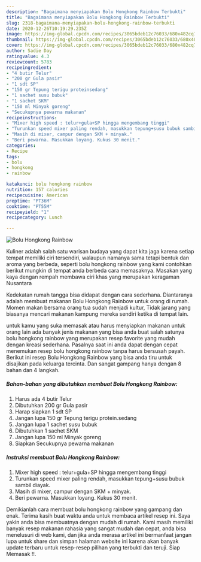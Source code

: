 ```yaml
---
description: "Bagaimana menyiapakan Bolu Hongkong Rainbow Terbukti"
title: "Bagaimana menyiapakan Bolu Hongkong Rainbow Terbukti"
slug: 2318-bagaimana-menyiapakan-bolu-hongkong-rainbow-terbukti
date: 2020-12-26T10:19:29.235Z
image: https://img-global.cpcdn.com/recipes/3065bdeb12c76033/680x482cq70/bolu-hongkong-rainbow-foto-resep-utama.jpg
thumbnail: https://img-global.cpcdn.com/recipes/3065bdeb12c76033/680x482cq70/bolu-hongkong-rainbow-foto-resep-utama.jpg
cover: https://img-global.cpcdn.com/recipes/3065bdeb12c76033/680x482cq70/bolu-hongkong-rainbow-foto-resep-utama.jpg
author: Sadie Day
ratingvalue: 4.3
reviewcount: 5783
recipeingredient:
- "4 butir Telur"
- "200 gr Gula pasir"
- "1 sdt SP"
- "150 gr Tepung terigu proteinsedang"
- "1 sachet susu bubuk"
- "1 sachet SKM"
- "150 ml Minyak goreng"
- "Secukupnya pewarna makanan"
recipeinstructions:
- "Mixer high speed : telur+gula+SP hingga mengembang tinggi"
- "Turunkan speed mixer paling rendah, masukkan tepung+susu bubuk sambil diayak."
- "Masih di mixer, campur dengan SKM + minyak."
- "Beri pewarna. Masukkan loyang. Kukus 30 menit."
categories:
- Recipe
tags:
- bolu
- hongkong
- rainbow

katakunci: bolu hongkong rainbow 
nutrition: 157 calories
recipecuisine: American
preptime: "PT36M"
cooktime: "PT55M"
recipeyield: "1"
recipecategory: Lunch

---
```



![Bolu Hongkong Rainbow](https://img-global.cpcdn.com/recipes/3065bdeb12c76033/680x482cq70/bolu-hongkong-rainbow-foto-resep-utama.jpg)

Kuliner adalah salah satu warisan budaya yang dapat kita jaga karena setiap tempat memiliki ciri tersendiri, walaupun namanya sama tetapi bentuk dan aroma yang berbeda, seperti bolu hongkong rainbow yang kami contohkan berikut mungkin di tempat anda berbeda cara memasaknya. Masakan yang kaya dengan rempah membawa ciri khas yang merupakan keragaman Nusantara



Kedekatan rumah tangga bisa didapat dengan cara sederhana. Diantaranya adalah membuat makanan Bolu Hongkong Rainbow untuk orang di rumah. Momen makan bersama orang tua sudah menjadi kultur, Tidak jarang yang biasanya mencari makanan kampung mereka sendiri ketika di tempat lain.

untuk kamu yang suka memasak atau harus menyiapkan makanan untuk orang lain ada banyak jenis makanan yang bisa anda buat salah satunya bolu hongkong rainbow yang merupakan resep favorite yang mudah dengan kreasi sederhana. Pasalnya saat ini anda dapat dengan cepat menemukan resep bolu hongkong rainbow tanpa harus bersusah payah.
Berikut ini resep Bolu Hongkong Rainbow yang bisa anda tiru untuk disajikan pada keluarga tercinta. Dan sangat gampang hanya dengan 8 bahan dan 4 langkah.


<!--inarticleads1-->

##### Bahan-bahan yang dibutuhkan membuat Bolu Hongkong Rainbow:

1. Harus ada 4 butir Telur
1. Dibutuhkan 200 gr Gula pasir
1. Harap siapkan 1 sdt SP
1. Jangan lupa 150 gr Tepung terigu protein.sedang
1. Jangan lupa 1 sachet susu bubuk
1. Dibutuhkan 1 sachet SKM
1. Jangan lupa 150 ml Minyak goreng
1. Siapkan Secukupnya pewarna makanan




<!--inarticleads2-->

##### Instruksi membuat  Bolu Hongkong Rainbow:

1. Mixer high speed : telur+gula+SP hingga mengembang tinggi
1. Turunkan speed mixer paling rendah, masukkan tepung+susu bubuk sambil diayak.
1. Masih di mixer, campur dengan SKM + minyak.
1. Beri pewarna. Masukkan loyang. Kukus 30 menit.




Demikianlah cara membuat bolu hongkong rainbow yang gampang dan enak. Terima kasih buat waktu anda untuk membaca artikel resep ini. Saya yakin anda bisa membuatnya dengan mudah di rumah. Kami masih memiliki banyak resep makanan rahasia yang sangat mudah dan cepat, anda bisa menelusuri di web kami, dan jika anda merasa artikel ini bermanfaat jangan lupa untuk share dan simpan halaman website ini karena akan banyak update terbaru untuk resep-resep pilihan yang terbukti dan teruji. Siap Memasak !!. 
